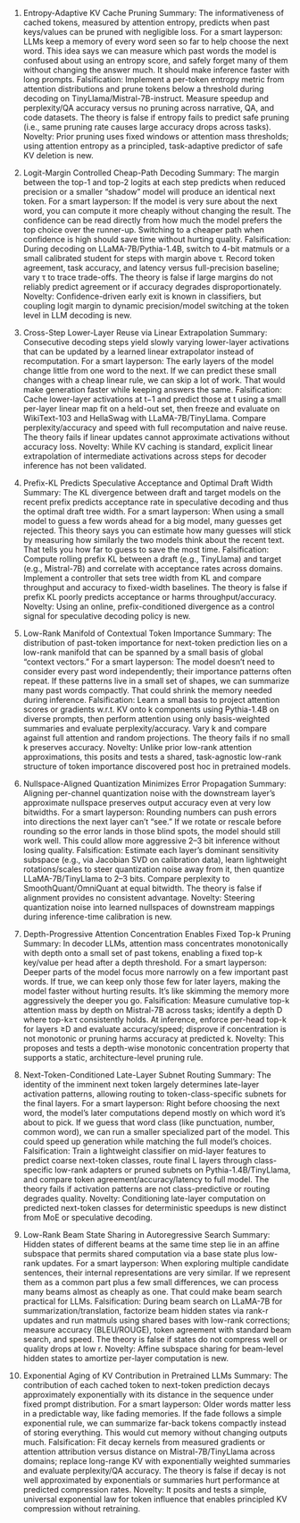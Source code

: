 1) Entropy-Adaptive KV Cache Pruning
Summary: The informativeness of cached tokens, measured by attention entropy, predicts when past keys/values can be pruned with negligible loss.
For a smart layperson: LLMs keep a memory of every word seen so far to help choose the next word. This idea says we can measure which past words the model is confused about using an entropy score, and safely forget many of them without changing the answer much. It should make inference faster with long prompts.
Falsification: Implement a per-token entropy metric from attention distributions and prune tokens below a threshold during decoding on TinyLlama/Mistral-7B-instruct. Measure speedup and perplexity/QA accuracy versus no pruning across narrative, QA, and code datasets. The theory is false if entropy fails to predict safe pruning (i.e., same pruning rate causes large accuracy drops across tasks).
Novelty: Prior pruning uses fixed windows or attention mass thresholds; using attention entropy as a principled, task-adaptive predictor of safe KV deletion is new.

2) Logit-Margin Controlled Cheap-Path Decoding
Summary: The margin between the top-1 and top-2 logits at each step predicts when reduced precision or a smaller “shadow” model will produce an identical next token.
For a smart layperson: If the model is very sure about the next word, you can compute it more cheaply without changing the result. The confidence can be read directly from how much the model prefers the top choice over the runner-up. Switching to a cheaper path when confidence is high should save time without hurting quality.
Falsification: During decoding on LLaMA-7B/Pythia-1.4B, switch to 4-bit matmuls or a small calibrated student for steps with margin above τ. Record token agreement, task accuracy, and latency versus full-precision baseline; vary τ to trace trade-offs. The theory is false if large margins do not reliably predict agreement or if accuracy degrades disproportionately.
Novelty: Confidence-driven early exit is known in classifiers, but coupling logit margin to dynamic precision/model switching at the token level in LLM decoding is new.

3) Cross-Step Lower-Layer Reuse via Linear Extrapolation
Summary: Consecutive decoding steps yield slowly varying lower-layer activations that can be updated by a learned linear extrapolator instead of recomputation.
For a smart layperson: The early layers of the model change little from one word to the next. If we can predict these small changes with a cheap linear rule, we can skip a lot of work. That would make generation faster while keeping answers the same.
Falsification: Cache lower-layer activations at t−1 and predict those at t using a small per-layer linear map fit on a held-out set, then freeze and evaluate on WikiText-103 and HellaSwag with LLaMA-7B/TinyLlama. Compare perplexity/accuracy and speed with full recomputation and naive reuse. The theory fails if linear updates cannot approximate activations without accuracy loss.
Novelty: While KV caching is standard, explicit linear extrapolation of intermediate activations across steps for decoder inference has not been validated.

4) Prefix-KL Predicts Speculative Acceptance and Optimal Draft Width
Summary: The KL divergence between draft and target models on the recent prefix predicts acceptance rate in speculative decoding and thus the optimal draft tree width.
For a smart layperson: When using a small model to guess a few words ahead for a big model, many guesses get rejected. This theory says you can estimate how many guesses will stick by measuring how similarly the two models think about the recent text. That tells you how far to guess to save the most time.
Falsification: Compute rolling prefix KL between a draft (e.g., TinyLlama) and target (e.g., Mistral-7B) and correlate with acceptance rates across domains. Implement a controller that sets tree width from KL and compare throughput and accuracy to fixed-width baselines. The theory is false if prefix KL poorly predicts acceptance or harms throughput/accuracy.
Novelty: Using an online, prefix-conditioned divergence as a control signal for speculative decoding policy is new.

5) Low-Rank Manifold of Contextual Token Importance
Summary: The distribution of past-token importance for next-token prediction lies on a low-rank manifold that can be spanned by a small basis of global “context vectors.”
For a smart layperson: The model doesn’t need to consider every past word independently; their importance patterns often repeat. If these patterns live in a small set of shapes, we can summarize many past words compactly. That could shrink the memory needed during inference.
Falsification: Learn a small basis to project attention scores or gradients w.r.t. KV onto k components using Pythia-1.4B on diverse prompts, then perform attention using only basis-weighted summaries and evaluate perplexity/accuracy. Vary k and compare against full attention and random projections. The theory fails if no small k preserves accuracy.
Novelty: Unlike prior low-rank attention approximations, this posits and tests a shared, task-agnostic low-rank structure of token importance discovered post hoc in pretrained models.

6) Nullspace-Aligned Quantization Minimizes Error Propagation
Summary: Aligning per-channel quantization noise with the downstream layer’s approximate nullspace preserves output accuracy even at very low bitwidths.
For a smart layperson: Rounding numbers can push errors into directions the next layer can’t “see.” If we rotate or rescale before rounding so the error lands in those blind spots, the model should still work well. This could allow more aggressive 2–3 bit inference without losing quality.
Falsification: Estimate each layer’s dominant sensitivity subspace (e.g., via Jacobian SVD on calibration data), learn lightweight rotations/scales to steer quantization noise away from it, then quantize LLaMA-7B/TinyLlama to 2–3 bits. Compare perplexity to SmoothQuant/OmniQuant at equal bitwidth. The theory is false if alignment provides no consistent advantage.
Novelty: Steering quantization noise into learned nullspaces of downstream mappings during inference-time calibration is new.

7) Depth-Progressive Attention Concentration Enables Fixed Top-k Pruning
Summary: In decoder LLMs, attention mass concentrates monotonically with depth onto a small set of past tokens, enabling a fixed top-k key/value per head after a depth threshold.
For a smart layperson: Deeper parts of the model focus more narrowly on a few important past words. If true, we can keep only those few for later layers, making the model faster without hurting results. It’s like skimming the memory more aggressively the deeper you go.
Falsification: Measure cumulative top-k attention mass by depth on Mistral-7B across tasks; identify a depth D where top-k≥τ consistently holds. At inference, enforce per-head top-k for layers ≥D and evaluate accuracy/speed; disprove if concentration is not monotonic or pruning harms accuracy at predicted k.
Novelty: This proposes and tests a depth-wise monotonic concentration property that supports a static, architecture-level pruning rule.

8) Next-Token-Conditioned Late-Layer Subnet Routing
Summary: The identity of the imminent next token largely determines late-layer activation patterns, allowing routing to token-class-specific subnets for the final layers.
For a smart layperson: Right before choosing the next word, the model’s later computations depend mostly on which word it’s about to pick. If we guess that word class (like punctuation, number, common word), we can run a smaller specialized part of the model. This could speed up generation while matching the full model’s choices.
Falsification: Train a lightweight classifier on mid-layer features to predict coarse next-token classes, route final L layers through class-specific low-rank adapters or pruned subnets on Pythia-1.4B/TinyLlama, and compare token agreement/accuracy/latency to full model. The theory fails if activation patterns are not class-predictive or routing degrades quality.
Novelty: Conditioning late-layer computation on predicted next-token classes for deterministic speedups is new distinct from MoE or speculative decoding.

9) Low-Rank Beam State Sharing in Autoregressive Search
Summary: Hidden states of different beams at the same time step lie in an affine subspace that permits shared computation via a base state plus low-rank updates.
For a smart layperson: When exploring multiple candidate sentences, their internal representations are very similar. If we represent them as a common part plus a few small differences, we can process many beams almost as cheaply as one. That could make beam search practical for LLMs.
Falsification: During beam search on LLaMA-7B for summarization/translation, factorize beam hidden states via rank-r updates and run matmuls using shared bases with low-rank corrections; measure accuracy (BLEU/ROUGE), token agreement with standard beam search, and speed. The theory is false if states do not compress well or quality drops at low r.
Novelty: Affine subspace sharing for beam-level hidden states to amortize per-layer computation is new.

10) Exponential Aging of KV Contribution in Pretrained LLMs
Summary: The contribution of each cached token to next-token prediction decays approximately exponentially with its distance in the sequence under fixed prompt distribution.
For a smart layperson: Older words matter less in a predictable way, like fading memories. If the fade follows a simple exponential rule, we can summarize far-back tokens compactly instead of storing everything. This would cut memory without changing outputs much.
Falsification: Fit decay kernels from measured gradients or attention attribution versus distance on Mistral-7B/TinyLlama across domains; replace long-range KV with exponentially weighted summaries and evaluate perplexity/QA accuracy. The theory is false if decay is not well approximated by exponentials or summaries hurt performance at predicted compression rates.
Novelty: It posits and tests a simple, universal exponential law for token influence that enables principled KV compression without retraining.
